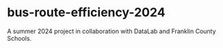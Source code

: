 # bus-route-efficiency-2024
A summer 2024 project in collaboration with DataLab and Franklin County Schools.

